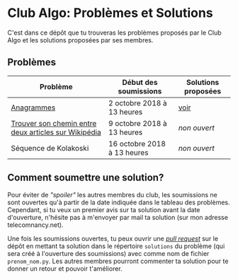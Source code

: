 # Club Algo: Problèmes et Solutions

C'est dans ce dépôt que tu trouveras les problèmes proposés par le Club Algo et les solutions proposées par ses membres.

## Problèmes

| Problème                                                                          | Début des soumissions       | Solutions proposées          |
|-----------------------------------------------------------------------------------|-----------------------------|------------------------------|
| [Anagrammes](anagrammes/sujet.md)                                                 | 2 octobre 2018 à 13 heures  | [voir](anagrammes/solutions) |
| [Trouver son chemin entre deux articles sur Wikipédia](chemin_wikipedia/sujet.md) | 9 octobre 2018 à 13 heures  | _non ouvert_                 |
| Séquence de Kolakoski                                                             | 16 octobre 2018 à 13 heures | _non ouvert_                 |


## Comment soumettre une solution?

Pour éviter de _"spoiler"_ les autres membres du club, les soumissions ne sont ouvertes qu'à partir de la date indiquée dans le tableau des problèmes. Cependant, si tu veux un premier avis sur ta solution avant la date d'ouverture, n'hésite pas à m'envoyer par mail ta solution (sur mon adresse telecomnancy.net).

Une fois les soumissions ouvertes, tu peux ouvrir une _[pull request](https://github.com/moverest/club-algo-problemes/pulls)_ sur le dépôt en mettant ta solution dans le répertoire `solutions` du problème (qui sera créé à l'ouverture des soumissions) avec comme nom de fichier `prenom_nom.py`. Les autres membres pourront commenter ta solution pour te donner un retour et pouvoir t'améliorer.
